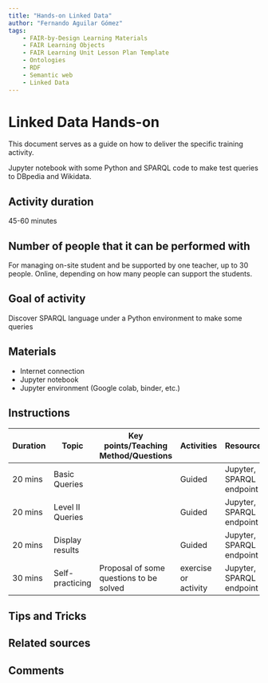 ```yaml
---
title: "Hands-on Linked Data"
author: "Fernando Aguilar Gómez"
tags: 
    - FAIR-by-Design Learning Materials
    - FAIR Learning Objects
    - FAIR Learning Unit Lesson Plan Template
    - Ontologies
    - RDF
    - Semantic web
    - Linked Data
---
```


# Linked Data Hands-on
This document serves as a guide on how to deliver the specific training activity.

Jupyter notebook with some Python and SPARQL code to make test queries to DBpedia and Wikidata.

## Activity duration
45-60 minutes

## Number of people that it can be performed with
For managing on-site student and be supported by one teacher, up to 30 people. Online, depending on how many people can support the students.

## Goal of activity
Discover SPARQL language under a Python environment to make some queries

## Materials
- Internet connection
- Jupyter notebook
- Jupyter environment (Google colab, binder, etc.)

## Instructions

| Duration | Topic                  | Key points/Teaching Method/Questions                                   | Activities               | Resources                  |
|----------|------------------------|------------------------------------------------------------------------|--------------------------|----------------------------|
| 20 mins  | Basic Queries          |                                                                        | Guided                   | Jupyter, SPARQL endpoint   |
| 20 mins  | Level II Queries       |                                                                        | Guided                   | Jupyter, SPARQL endpoint   |
| 20 mins  | Display results        |                                                                        | Guided                   | Jupyter, SPARQL endpoint   |
| 30 mins  | Self-practicing        | Proposal of some questions to be solved                                | exercise or activity     | Jupyter, SPARQL endpoint   |


## Tips and Tricks

## Related sources

## Comments
